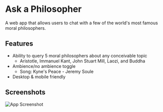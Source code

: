 
# Ask a Philosopher

A web app that allows users to chat with a few of the world's most famous moral philosophers.


## Features

- Ability to query 5 moral philosophers about any conceivable topic
    - Aristotle, Immanuel Kant, John Stuart Mill, Laozi, and Buddha
- Ambience/no ambience toggle
    - Song: Kyne's Peace - Jeremy Soule
- Desktop & mobile friendly


## Screenshots

![App Screenshot](https://github.com/a-desai7/Ask-a-Philosopher/assets/63682680/6fad544f-efa9-45e0-aedb-023d93d37190)



